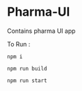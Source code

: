 # Pharma-UI
Contains pharma UI app

To Run :

```npm i```

```npm run build```

```npm run start```

